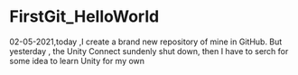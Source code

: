 # FirstGit_HelloWorld
02-05-2021,today ,I create a brand new repository of mine in GitHub. But yesterday , the Unity Connect sundenly shut down, then I have to serch for some idea to learn Unity for my own
